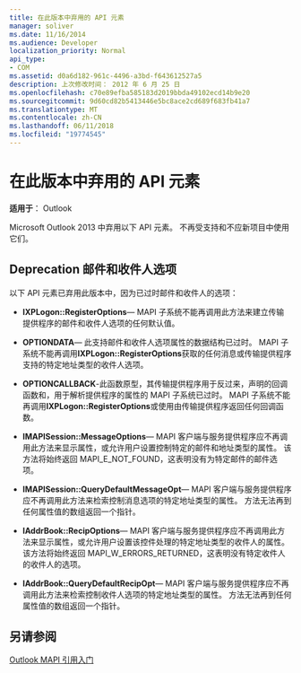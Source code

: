 ```yaml
---
title: 在此版本中弃用的 API 元素
manager: soliver
ms.date: 11/16/2014
ms.audience: Developer
localization_priority: Normal
api_type:
- COM
ms.assetid: d0a6d182-961c-4496-a3bd-f643612527a5
description: 上次修改时间： 2012 年 6 月 25 日
ms.openlocfilehash: c70e89efba585183d2019bbda49102ecd14b9e20
ms.sourcegitcommit: 9d60cd82b5413446e5bc8ace2cd689f683fb41a7
ms.translationtype: MT
ms.contentlocale: zh-CN
ms.lasthandoff: 06/11/2018
ms.locfileid: "19774545"
---
```

# <a name="api-elements-deprecated-in-this-edition"></a>在此版本中弃用的 API 元素

  
  
**适用于**： Outlook 
  
Microsoft Outlook 2013 中弃用以下 API 元素。 不再受支持和不应新项目中使用它们。
  
## <a name="deprecation-of-message-and-recipient-options"></a>Deprecation 邮件和收件人选项

以下 API 元素已弃用此版本中，因为已过时邮件和收件人的选项：
  
- **IXPLogon::RegisterOptions**— MAPI 子系统不能再调用此方法来建立传输提供程序的邮件和收件人选项的任何默认值。
    
- **OPTIONDATA**— 此支持邮件和收件人选项属性的数据结构已过时。 MAPI 子系统不能再调用**IXPLogon::RegisterOptions**获取的任何消息或传输提供程序支持的特定地址类型的收件人选项。 
    
- **OPTIONCALLBACK**-此函数原型，其传输提供程序用于反过来，声明的回调函数和，用于解析提供程序的属性的 MAPI 子系统已过时。 MAPI 子系统不能再调用**IXPLogon::RegisterOptions**或使用由传输提供程序返回任何回调函数。 
    
- **IMAPISession::MessageOptions**— MAPI 客户端与服务提供程序应不再调用此方法来显示属性，或允许用户设置控制特定的邮件和地址类型的属性。 该方法将始终返回 MAPI_E_NOT_FOUND，这表明没有为特定邮件的邮件选项。
    
- **IMAPISession::QueryDefaultMessageOpt**— MAPI 客户端与服务提供程序应不再调用此方法来检索控制消息选项的特定地址类型的属性。 方法无法再到任何属性值的数组返回一个指针。
    
- **IAddrBook::RecipOptions**— MAPI 客户端与服务提供程序应不再调用此方法来显示属性，或允许用户设置该控件处理的特定地址类型的收件人的属性。 该方法将始终返回 MAPI_W_ERRORS_RETURNED，这表明没有特定收件人的收件人的选项。
    
- **IAddrBook::QueryDefaultRecipOpt**— MAPI 客户端与服务提供程序应不再调用此方法来检索控制收件人选项的特定地址类型的属性。 方法无法再到任何属性值的数组返回一个指针。
    
## <a name="see-also"></a>另请参阅



[Outlook MAPI 引用入门](getting-started-with-the-outlook-mapi-reference.md)

